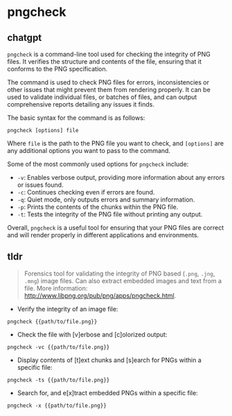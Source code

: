 # pngcheck 
## chatgpt 
`pngcheck` is a command-line tool used for checking the integrity of PNG files. It verifies the structure and contents of the file, ensuring that it conforms to the PNG specification. 

The command is used to check PNG files for errors, inconsistencies or other issues that might prevent them from rendering properly. It can be used to validate individual files, or batches of files, and can output comprehensive reports detailing any issues it finds. 

The basic syntax for the command is as follows:

`pngcheck [options] file`

Where `file` is the path to the PNG file you want to check, and `[options]` are any additional options you want to pass to the command.

Some of the most commonly used options for `pngcheck` include:

- `-v`: Enables verbose output, providing more information about any errors or issues found.
- `-c`: Continues checking even if errors are found.
- `-q`: Quiet mode, only outputs errors and summary information.
- `-p`: Prints the contents of the chunks within the PNG file.
- `-t`: Tests the integrity of the PNG file without printing any output.

Overall, `pngcheck` is a useful tool for ensuring that your PNG files are correct and will render properly in different applications and environments. 

## tldr 
 
> Forensics tool for validating the integrity of PNG based (`.png`, `.jng`, `.mng`) image files.
> Can also extract embedded images and text from a file.
> More information: <http://www.libpng.org/pub/png/apps/pngcheck.html>.

- Verify the integrity of an image file:

`pngcheck {{path/to/file.png}}`

- Check the file with [v]erbose and [c]olorized output:

`pngcheck -vc {{path/to/file.png}}`

- Display contents of [t]ext chunks and [s]earch for PNGs within a specific file:

`pngcheck -ts {{path/to/file.png}}`

- Search for, and e[x]tract embedded PNGs within a specific file:

`pngcheck -x {{path/to/file.png}}`
